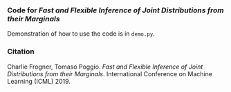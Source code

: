 ### Code for *Fast and Flexible Inference of Joint Distributions from their Marginals*

Demonstration of how to use the code is in `demo.py`.

### Citation

Charlie Frogner, Tomaso Poggio. *Fast and Flexible Inference of Joint Distributions from their Marginals*. International Conference on Machine Learning (ICML) 2019.